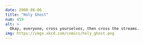 ```yaml
---
date: 2008-08-06
title: "Holy Ghost"
num: 459
alt: >-
  Okay, everyone, cross yourselves, then cross the streams.
img: https://imgs.xkcd.com/comics/holy_ghost.png
---
```


